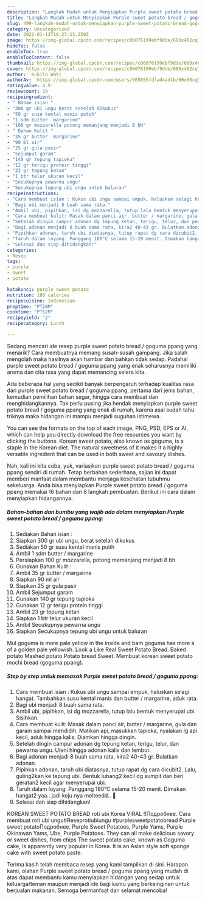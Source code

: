 ```yaml
---
description: "Langkah Mudah untuk Menyiapkan Purple sweet potato bread / goguma ppang, Enak Banget"
title: "Langkah Mudah untuk Menyiapkan Purple sweet potato bread / goguma ppang, Enak Banget"
slug: 499-langkah-mudah-untuk-menyiapkan-purple-sweet-potato-bread-goguma-ppang-enak-banget
category: Uncategorized
date: 2022-01-12T10:27:13.259Z
image: https://img-global.cpcdn.com/recipes/c06076199ebf9dde/680x482cq70/purple-sweet-potato-bread-goguma-ppang-foto-resep-utama.jpg
hideToc: false
enableToc: true
enableTocContent: false
thumbnail: https://img-global.cpcdn.com/recipes/c06076199ebf9dde/680x482cq70/purple-sweet-potato-bread-goguma-ppang-foto-resep-utama.jpg
cover: https://img-global.cpcdn.com/recipes/c06076199ebf9dde/680x482cq70/purple-sweet-potato-bread-goguma-ppang-foto-resep-utama.jpg
author:  Kukilo Wati
authorAv:  https://img-global.cpcdn.com/users/565855fdfad4ad1b/60x60cq50/avatar.jpg
ratingvalue: 4.9
reviewcount: 19
recipeingredient:
- " Bahan isian "
- "300 gr ubi ungu berat setelah dikukus"
- "50 gr susu kental manis putih"
- "1 sdm butter  margarine"
- "100 gr mozzarella potong memanjang menjadi 8 bh"
- " Bahan Kulit "
- "35 gr butter  margarine"
- "90 ml air"
- "25 gr gula pasir"
- "Sejumput garam"
- "140 gr tepung tapioka"
- "12 gr terigu protein tinggi"
- "23 gr tepung ketan"
- "1 btr telur ukuran kecil"
- "Secukupnya pewarna ungu"
- "Secukupnya tepung ubi ungu untuk baluran"
recipeinstructions:
- "Cara membuat isian : Kukus ubi ungu sampai empuk, haluskan selagi hangat. Tambahkan susu kental manis dan butter / margarine, aduk rata."
- "Bagi ubi menjadi 8 buah sama rata."
- "Ambil ubi, pipihkan, isi dg mozzarella, tutup lalu bentuk menyerupai ubi. Sisihkan."
- "Cara membuat kulit: Masak dalam panci air, butter / margarine, gula dan garam sampai mendidih. Matikan api, masukkan tapioka, nyalakan lg api kecil, aduk hingga kalis. Diamkan hingga dingin."
- "Setelah dingin campur adonan dg tepung ketan, terigu, telur, dan pewarna ungu. Uleni hingga adonan kalis dan lembut."
- "Bagi adonan menjadi 8 buah sama rata, kira2 40-43 gr. Bulatkan adonan."
- "Pipihkan adonan, taruh ubi diatasnya, tutup rapat dg cara dicubit2. Lalu, guling2kan ke tepung ubi. Bentuk lubang2 kecil dg sumpit dan beri geratan2 kecil agar menyerupai ubi."
- "Taruh dalam loyang. Panggang 180°C selama 15-20 menit. Dimakan hangat2 yaa.. jadi keju nya melteedd.. 🤤"
- "Selesai dan siap dihidangkan!"
categories:
- Resep
tags:
- purple
- sweet
- potato

katakunci: purple sweet potato 
nutrition: 180 calories
recipecuisine: Indonesian
preptime: "PT20M"
cooktime: "PT52M"
recipeyield: "2"
recipecategory: Lunch

---
```



Sedang mencari ide resep purple sweet potato bread / goguma ppang yang menarik? Cara membuatnya memang susah-susah gampang. Jika salah mengolah maka hasilnya akan hambar dan bahkan tidak sedap. Padahal purple sweet potato bread / goguma ppang yang enak seharusnya memiliki aroma dan cita rasa yang dapat memancing selera kita.


Ada beberapa hal yang sedikit banyak berpengaruh terhadap kualitas rasa dari purple sweet potato bread / goguma ppang, pertama dari jenis bahan, kemudian pemilihan bahan segar, hingga cara membuat dan menghidangkannya. Tak perlu pusing jika hendak menyiapkan purple sweet potato bread / goguma ppang yang enak di rumah, karena asal sudah tahu triknya maka hidangan ini mampu menjadi suguhan istimewa.

You can see the formats on the top of each image, PNG, PSD, EPS or AI, which can help you directly download the free resources you want by clicking the buttons. Korean sweet potato, also known as goguma, is a staple in the Korean diet. The natural sweetness of it makes it a highly versatile ingredient that can be used in both sweet and savoury dishes.


Nah, kali ini kita coba, yuk, variasikan purple sweet potato bread / goguma ppang sendiri di rumah. Tetap berbahan sederhana, sajian ini dapat memberi manfaat dalam membantu menjaga kesehatan tubuhmu sekeluarga. Anda bisa menyiapkan Purple sweet potato bread / goguma ppang memakai 16 bahan dan 8 langkah pembuatan. Berikut ini cara dalam menyiapkan hidangannya.

<!--inarticleads1-->

##### Bahan-bahan dan bumbu yang wajib ada dalam menyiapkan Purple sweet potato bread / goguma ppang:

1. Sediakan  Bahan isian :
1. Siapkan 300 gr ubi ungu, berat setelah dikukus
1. Sediakan 50 gr susu kental manis putih
1. Ambil 1 sdm butter / margarine
1. Persiapkan 100 gr mozzarella, potong memanjang menjadi 8 bh
1. Gunakan  Bahan Kulit :
1. Ambil 35 gr butter / margarine
1. Siapkan 90 ml air
1. Siapkan 25 gr gula pasir
1. Ambil Sejumput garam
1. Gunakan 140 gr tepung tapioka
1. Gunakan 12 gr terigu protein tinggi
1. Ambil 23 gr tepung ketan
1. Siapkan 1 btr telur ukuran kecil
1. Ambil Secukupnya pewarna ungu
1. Siapkan Secukupnya tepung ubi ungu untuk baluran


Mul goguma is more pale yellow in the inside and bam goguma has more a of a golden pale yellowish. Look a Like Real Sweet Potato Bread. Baked potato Mashed potato Potato bread Sweet. Membuat korean sweet potato mochi bread (goguma ppang). 

<!--inarticleads2-->

##### Step by step untuk memasak Purple sweet potato bread / goguma ppang:

1. Cara membuat isian : Kukus ubi ungu sampai empuk, haluskan selagi hangat. Tambahkan susu kental manis dan butter / margarine, aduk rata.
1. Bagi ubi menjadi 8 buah sama rata.
1. Ambil ubi, pipihkan, isi dg mozzarella, tutup lalu bentuk menyerupai ubi. Sisihkan.
1. Cara membuat kulit: Masak dalam panci air, butter / margarine, gula dan garam sampai mendidih. Matikan api, masukkan tapioka, nyalakan lg api kecil, aduk hingga kalis. Diamkan hingga dingin.
1. Setelah dingin campur adonan dg tepung ketan, terigu, telur, dan pewarna ungu. Uleni hingga adonan kalis dan lembut.
1. Bagi adonan menjadi 8 buah sama rata, kira2 40-43 gr. Bulatkan adonan.
1. Pipihkan adonan, taruh ubi diatasnya, tutup rapat dg cara dicubit2. Lalu, guling2kan ke tepung ubi. Bentuk lubang2 kecil dg sumpit dan beri geratan2 kecil agar menyerupai ubi.
1. Taruh dalam loyang. Panggang 180°C selama 15-20 menit. Dimakan hangat2 yaa.. jadi keju nya melteedd.. 🤤
1. Selesai dan siap dihidangkan!

KOREAN SWEET POTATO BREAD roti ubi Korea VIRAL !!Подробнее. Cara membuat roti ubi ungu#Reseprotiubiungu #purplesweetpotatobread Purple sweet potatoПодробнее. Purple Sweet Potatoes, Purple Yams, Purple Okinawan Yams, Ube, Purple Potatoes. They can all make delicious savory or sweet dishes, from chips The sweet potato cake, known as Goguma cake, is apparently very popular in Korea. It is an Asian style soft sponge cake with sweet potato paste. 

Terima kasih telah membaca resep yang kami tampilkan di sini. Harapan kami, olahan Purple sweet potato bread / goguma ppang yang mudah di atas dapat membantu kamu menyiapkan hidangan yang sedap untuk keluarga/teman maupun menjadi ide bagi kamu yang berkeinginan untuk berjualan makanan. Semoga bermanfaat dan selamat mencoba!
